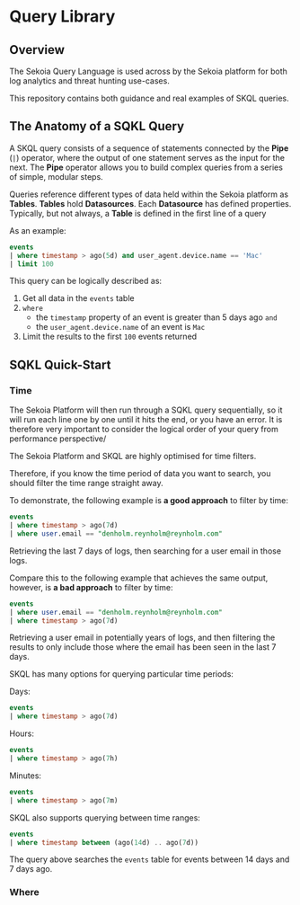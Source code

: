 # Query Library

## Overview

The Sekoia Query Language is used across by the Sekoia platform for both log analytics and threat hunting use-cases.

This repository contains both guidance and real examples of SKQL queries.

## The Anatomy of a SQKL Query

A SKQL query consists of a sequence of statements connected by the **Pipe** (`|`) operator, where the output of one statement serves as the input for the next. The **Pipe** operator allows you to build complex queries from a series of simple, modular steps.

Queries reference different types of data held within the Sekoia platform as **Tables**. **Tables** hold **Datasources**. Each **Datasource** has defined properties. Typically, but not always, a **Table** is defined in the first line of a query

As an example:

```sql
events
| where timestamp > ago(5d) and user_agent.device.name == 'Mac'
| limit 100
```

This query can be logically described as:

1. Get all data in the `events` table
2. `where`
	* the `timestamp` property of an event is greater than 5 days ago `and`
	* the `user_agent.device.name` of an event is `Mac`
3. Limit the results to the first `100` events returned

## SQKL Quick-Start

### Time

The Sekoia Platform will then run through a SQKL query sequentially, so it will run each line one by one until it hits the end, or you have an error. It is therefore very important to consider the logical order of your query from performance perspective/

The Sekoia Platform and SKQL are highly optimised for time filters.

Therefore, if you know the time period of data you want to search, you should filter the time range straight away.

To demonstrate, the following example is **a good approach** to filter by time:

```sql
events
| where timestamp > ago(7d)
| where user.email == "denholm.reynholm@reynholm.com"
```

Retrieving the last 7 days of logs, then searching for a user email in those logs.

Compare this to the following example that achieves the same output, however, is **a bad approach** to filter by time:

```sql
events
| where user.email == "denholm.reynholm@reynholm.com"
| where timestamp > ago(7d)
```

Retrieving a user email in potentially years of logs, and then filtering the results to only include those where the email has been seen in the last 7 days.

SKQL has many options for querying particular time periods:

Days:

```sql
events
| where timestamp > ago(7d)
```

Hours:

```sql
events
| where timestamp > ago(7h)
```

Minutes:

```sql
events
| where timestamp > ago(7m)
```

SKQL also supports querying between time ranges:

```sql
events
| where timestamp between (ago(14d) .. ago(7d))
```

The query above searches the `events` table for events between 14 days and 7 days ago.


### Where 




